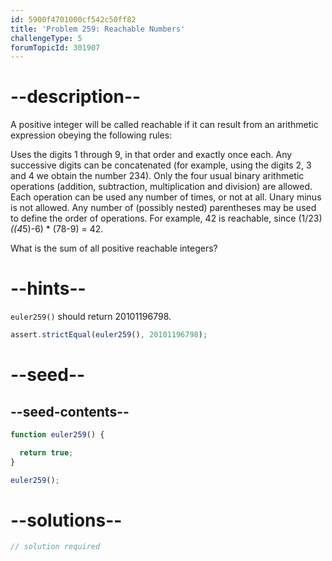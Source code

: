 ```yaml
---
id: 5900f4701000cf542c50ff82
title: 'Problem 259: Reachable Numbers'
challengeType: 5
forumTopicId: 301907
---
```


# --description--

A positive integer will be called reachable if it can result from an arithmetic expression obeying the following rules:

Uses the digits 1 through 9, in that order and exactly once each. Any successive digits can be concatenated (for example, using the digits 2, 3 and 4 we obtain the number 234). Only the four usual binary arithmetic operations (addition, subtraction, multiplication and division) are allowed. Each operation can be used any number of times, or not at all. Unary minus is not allowed. Any number of (possibly nested) parentheses may be used to define the order of operations. For example, 42 is reachable, since (1/23) *((4*5)-6) \* (78-9) = 42.

What is the sum of all positive reachable integers?

# --hints--

`euler259()` should return 20101196798.

```js
assert.strictEqual(euler259(), 20101196798);
```

# --seed--

## --seed-contents--

```js
function euler259() {

  return true;
}

euler259();
```

# --solutions--

```js
// solution required
```
